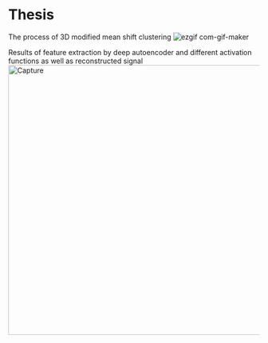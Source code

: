 # Thesis

The process of 3D modified mean shift clustering 
![ezgif com-gif-maker](https://user-images.githubusercontent.com/110201018/181804415-9f238fb2-9b1d-48d1-9486-dd2ce5329564.gif)


Results of feature extraction by deep autoencoder and different activation functions as well as reconstructed signal
<img width="540" alt="Capture" src="https://user-images.githubusercontent.com/110201018/181803721-d3a0d056-e1d7-4a5c-a10a-70c1234c9f55.PNG">
